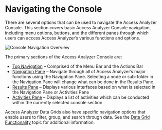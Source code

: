 # Navigating the Console

There are several options that can be used to navigate the Access Analyzer Console. This section
covers basic Access Analyzer Console navigation, including menu options, buttons, and the different
panes through which users can access Access Analyzer’s various functions and options.

![Console Navigation Overview](/img/product_docs/accessanalyzer/12.0/admin/navigate/navigationoverview.webp)

The primary sections of the Access Analyzer Console are:

- [Top Navigation](/docs/accessanalyzer/12.0/admin/navigate/top.md) – Comprised of the Menu Bar and the Actions Bar
- [Navigation Pane](/docs/accessanalyzer/12.0/admin/navigate/pane.md) – Navigate through all of Access Analyzer’s major functions using the
  Navigation Pane. Selecting a node or sub-folder in the Navigation Pane will change what can be
  done in the Results Pane.
- [Results Pane](/docs/accessanalyzer/12.0/admin/navigate/resultspane.md) – Displays various interfaces based on what is selected in the
  Navigation Pane or Activities Pane
- [Activities Pane](/docs/accessanalyzer/12.0/admin/navigate/activitiespane.md) – Displays a list of activities which can be conducted within
  the currently selected console section

Access Analyzer Data Grids also have specific navigation options that enable users to filter, group,
and search through data. See the [Data Grid Functionality](/docs/accessanalyzer/12.0/admin/navigate/datagrid.md) topic for additional
information.
